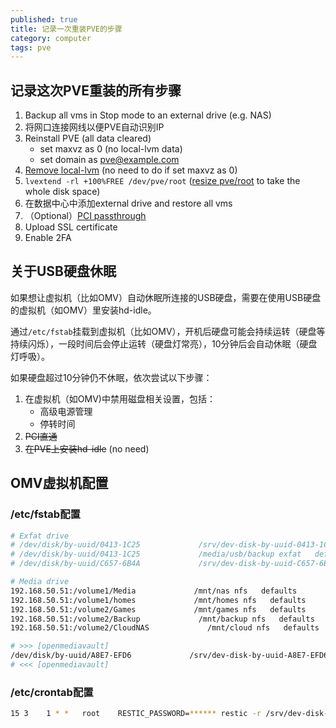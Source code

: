 ```yaml
---
published: true
title: 记录一次重装PVE的步骤
category: computer
tags: pve
---
```

## 记录这次PVE重装的所有步骤

1. Backup all vms in Stop mode to an external drive (e.g. NAS)
2. 将网口连接网线以便PVE自动识别IP
3. Reinstall PVE (all data cleared)  
	- set maxvz as 0 (no local-lvm data)
	- set domain as pve@example.com
4. [Remove local-lvm](https://icn.ink/pve/20.html) (no need to do if set maxvz as 0)
5. `lvextend -rl +100%FREE /dev/pve/root` ([resize pve/root](https://foxi.buduanwang.vip/virtualization/pve/1434.html) to take the whole disk space)
6. 在数据中心中添加external drive and restore all vms
7. （Optional）[PCI passthrough](https://youtu.be/t_1o0rM3S7o?si=wey-mHQo953OEHhn&t=766)
8. Upload SSL certificate
9. Enable 2FA

## 关于USB硬盘休眠

如果想让虚拟机（比如OMV）自动休眠所连接的USB硬盘，需要在使用USB硬盘的虚拟机（如OMV）里安装hd-idle。

通过`/etc/fstab`挂载到虚拟机（比如OMV），开机后硬盘可能会持续运转（硬盘等持续闪烁），一段时间后会停止运转（硬盘灯常亮），10分钟后会自动休眠（硬盘灯呼吸）。

如果硬盘超过10分钟仍不休眠，依次尝试以下步骤：
1. 在虚拟机（如OMV)中禁用磁盘相关设置，包括：  
	- 高级电源管理
	- 停转时间
1. ~~PCI直通~~
1. ~~在PVE上安装hd-idle~~ (no need)

## OMV虚拟机配置

### /etc/fstab配置

```bash
# Exfat drive
# /dev/disk/by-uuid/0413-1C25             /srv/dev-disk-by-uuid-0413-1C25 exfat   defaults,nofail,uid=1024,gid=100        0 2
# /dev/disk/by-uuid/0413-1C25             /media/usb/backup exfat   defaults,nofail,uid=1024,gid=100        0 2
# /dev/disk/by-uuid/C657-6B4A             /srv/dev-disk-by-uuid-C657-6B4A exfat   defaults,nofail,uid=1024,gid=100        0 2

# Media drive
192.168.50.51:/volume1/Media             /mnt/nas nfs   defaults        0 0
192.168.50.51:/volume1/homes             /mnt/homes nfs   defaults        0 0
192.168.50.51:/volume2/Games             /mnt/games nfs   defaults        0 0
192.168.50.51:/volume2/Backup             /mnt/backup nfs   defaults        0 0
192.168.50.51:/volume2/CloudNAS             /mnt/cloud nfs   defaults        0 0

# >>> [openmediavault]
/dev/disk/by-uuid/A8E7-EFD6             /srv/dev-disk-by-uuid-A8E7-EFD6 exfat   defaults,nofail 0 2
# <<< [openmediavault]
```

### /etc/crontab配置

```bash
15 3    1 * *   root    RESTIC_PASSWORD=****** restic -r /srv/dev-disk-by-uuid-A8E7-EFD6/restic-repo backup --verbose /mnt/nas/Personal /mnt/homes /mnt/nas/calibre-manga-library /mnt/nas/calibre-book-library /mnt/nas/public /mnt/backup/backup >> /home/admin/restic-log.txt
```
